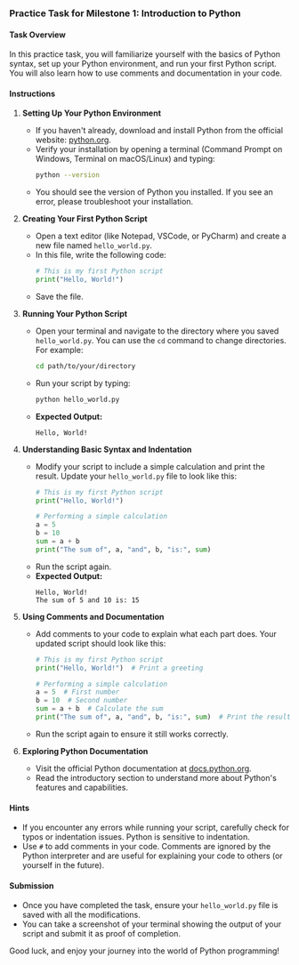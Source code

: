 ### Practice Task for Milestone 1: Introduction to Python

#### Task Overview
In this practice task, you will familiarize yourself with the basics of Python syntax, set up your Python environment, and run your first Python script. You will also learn how to use comments and documentation in your code.

#### Instructions

1. **Setting Up Your Python Environment**
   - If you haven't already, download and install Python from the official website: [python.org](https://www.python.org/downloads/).
   - Verify your installation by opening a terminal (Command Prompt on Windows, Terminal on macOS/Linux) and typing:
     ```bash
     python --version
     ```
   - You should see the version of Python you installed. If you see an error, please troubleshoot your installation.

2. **Creating Your First Python Script**
   - Open a text editor (like Notepad, VSCode, or PyCharm) and create a new file named `hello_world.py`.
   - In this file, write the following code:
     ```python
     # This is my first Python script
     print("Hello, World!")
     ```
   - Save the file.

3. **Running Your Python Script**
   - Open your terminal and navigate to the directory where you saved `hello_world.py`. You can use the `cd` command to change directories. For example:
     ```bash
     cd path/to/your/directory
     ```
   - Run your script by typing:
     ```bash
     python hello_world.py
     ```
   - **Expected Output:**
     ```
     Hello, World!
     ```

4. **Understanding Basic Syntax and Indentation**
   - Modify your script to include a simple calculation and print the result. Update your `hello_world.py` file to look like this:
     ```python
     # This is my first Python script
     print("Hello, World!")

     # Performing a simple calculation
     a = 5
     b = 10
     sum = a + b
     print("The sum of", a, "and", b, "is:", sum)
     ```
   - Run the script again. 
   - **Expected Output:**
     ```
     Hello, World!
     The sum of 5 and 10 is: 15
     ```

5. **Using Comments and Documentation**
   - Add comments to your code to explain what each part does. Your updated script should look like this:
     ```python
     # This is my first Python script
     print("Hello, World!")  # Print a greeting

     # Performing a simple calculation
     a = 5  # First number
     b = 10  # Second number
     sum = a + b  # Calculate the sum
     print("The sum of", a, "and", b, "is:", sum)  # Print the result
     ```
   - Run the script again to ensure it still works correctly.

6. **Exploring Python Documentation**
   - Visit the official Python documentation at [docs.python.org](https://docs.python.org/3/).
   - Read the introductory section to understand more about Python's features and capabilities.

#### Hints
- If you encounter any errors while running your script, carefully check for typos or indentation issues. Python is sensitive to indentation.
- Use `#` to add comments in your code. Comments are ignored by the Python interpreter and are useful for explaining your code to others (or yourself in the future).

#### Submission
- Once you have completed the task, ensure your `hello_world.py` file is saved with all the modifications.
- You can take a screenshot of your terminal showing the output of your script and submit it as proof of completion.

Good luck, and enjoy your journey into the world of Python programming!